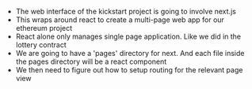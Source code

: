 * The web interface of the kickstart project is going to involve next.js
* This wraps around react to create a multi-page web app for our ethereum project
* React alone only manages single page application. Like we did in the lottery contract
* We are going to have a 'pages' directory for next. And each file inside the pages directory will be a react component
* We then need to figure out how to setup routing for the relevant page view
